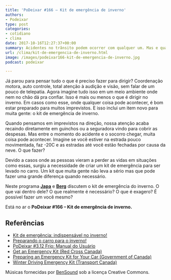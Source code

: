 ```yaml
---
title: 'PoDeixar #166 – Kit de emergência de inverno'
authors:
- Podeixar
type: post
categories:
- cotidiano
- clima
date: 2017-10-16T12:27:37+00:00
summary: Acidentes no trânsito podem ocorrer com qualquer um. Mas e quando isso é a -25C e o socorro vai demorar? Conheça o Kit de emergência de inverno.
url: /clima/kit-de-emergencia-de-inverno.html
image: /images/podeixar166-kit-de-emergencia-de-inverno.jpg
podcast: podeixar

---
```

Já parou para pensar tudo o que é preciso fazer para dirigir? Coordenação motora, auto controle, total atenção à audição e visão, sem falar de um pouco de telepatia. Agora imagine tudo isso em um meio ambiente onde nem no chão dá pra confiar. Isso é mais ou menos o que é dirigir no inverno. Em casos como esse, onde qualquer coisa pode acontecer, é bom estar preparado para muitos imprevistos. E isso inclui um item novo para muita gente: o kit de emergência de inverno.

Quando pensamos em imprevistos na direção, nossa atenção acaba recaindo diretamente em guinchos ou a seguradora vindo para cobrir as despesas. Mas entre o momento do acidente e o socorro chegar, muita coisa pode acontecer. Imagine se você estiver na estrada pouco movimentada, faz -20C e as estradas até você estão fechadas por causa da neve. O que fazer?

Devido a casos onde as pessoas vieram a perder as vidas em situações como essas, surgiu a necessidade de criar um kit de emergência para ser levado no carro. Um kit que muita gente não leva a sério mas que pode fazer uma grande diferença quando necessário.

Neste programa [**Japa**][1]&nbsp;e&nbsp;[**Berg**][2]&nbsp;discutem o kit de emergência do inverno. O que vai dentro dele? O que realmente é necessário? O que é exagero? É possível fazer um você mesmo?

Está no ar o&nbsp;**PoDeixar #166 &#8211; Kit de emergência de inverno.**<figure></figure>

## Referências

  * [Kit de emergência: indispensável no inverno!][3]
  * [Preparando o carro para o inverno!][4]
  * [PoDeixar #3.12 Frio: Manual do Usuário][5]
  * [Get an Emergency Kit (Red Cross Canada)][6]
  * [Preparing an Emergency Kit for Your Car (Government of Canada)][7]
  * [Winter Driving Emergency Kit (Transport Canada)][8]



Músicas fornecidas por <a rel="noopener noreferrer" href="http://www.bensound.com/" target="_blank">BenSound</a> sob a licença Creative Commons.

 [1]: https://www.canadaagora.com/japa
 [2]: https://www.canadaagora.com/berg
 [3]: https://www.canadaagora.com/rafael/kit-de-emergencia-indispensavel-inverno.html
 [4]: https://www.canadaagora.com/rafael/preparando-o-carro-para-o-inverno.html
 [5]: https://www.canadaagora.com/podeixar/frio-manual-do-usuario.html
 [6]: http://www.redcross.ca/how-we-help/emergencies-and-disasters-in-canada/for-home-and-family/get-a-kit
 [7]: https://www.getprepared.gc.ca/cnt/rsrcs/sfttps/tp201012-en.aspx
 [8]: https://www.tc.gc.ca/eng/mediaroom/video-roadsafety-6515.htm
 [9]: https://vempra.ca/seguroviagem